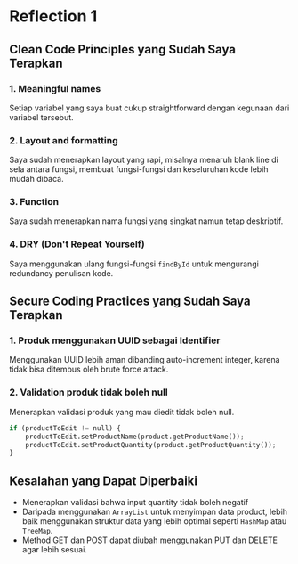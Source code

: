 # Reflection 1

## Clean Code Principles yang Sudah Saya Terapkan
### 1. Meaningful names
Setiap variabel yang saya buat cukup straightforward dengan kegunaan dari variabel tersebut.
### 2. Layout and formatting
Saya sudah menerapkan layout yang rapi, misalnya menaruh blank line di sela antara fungsi, membuat fungsi-fungsi dan keseluruhan kode lebih mudah dibaca.
### 3. Function
Saya sudah menerapkan nama fungsi yang singkat namun tetap deskriptif.
### 4. DRY (Don't Repeat Yourself)
Saya menggunakan ulang fungsi-fungsi `findById` untuk mengurangi redundancy penulisan kode.

## Secure Coding Practices yang Sudah Saya Terapkan
### 1. Produk menggunakan UUID sebagai Identifier
Menggunakan UUID lebih aman dibanding auto-increment integer, karena tidak bisa ditembus oleh brute force attack.
### 2. Validation produk tidak boleh null
Menerapkan validasi produk yang mau diedit tidak boleh null.
```python
if (productToEdit != null) {
    productToEdit.setProductName(product.getProductName());
    productToEdit.setProductQuantity(product.getProductQuantity());
}
```

## Kesalahan yang Dapat Diperbaiki
- Menerapkan validasi bahwa input quantity tidak boleh negatif
- Daripada menggunakan `ArrayList` untuk menyimpan data product, lebih baik menggunakan struktur data yang lebih optimal seperti `HashMap` atau `TreeMap`.
- Method GET dan POST dapat diubah menggunakan PUT dan DELETE agar lebih sesuai.